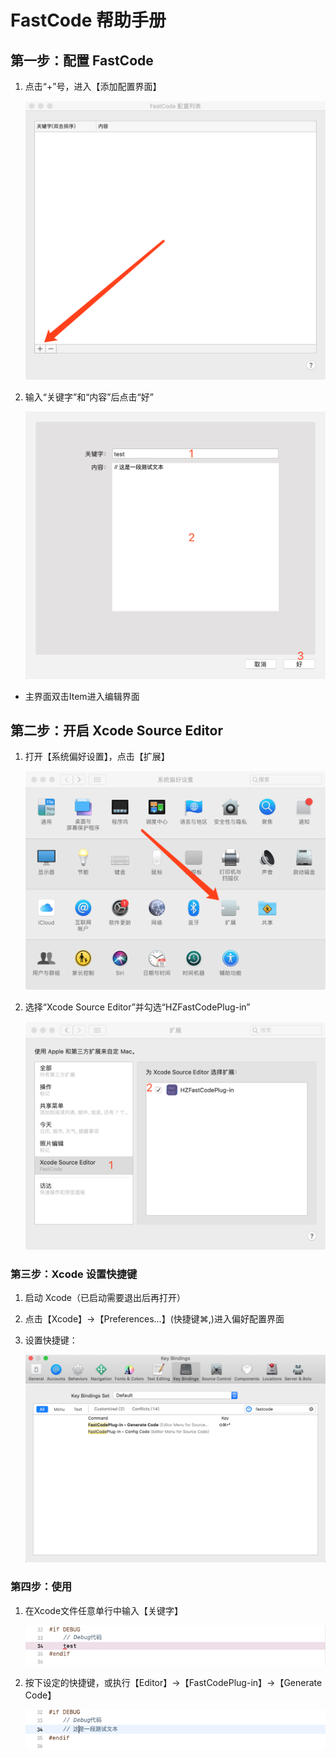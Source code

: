 # FastCode 帮助手册

## 第一步：配置 FastCode

1. 点击“+”号，进入【添加配置界面】
	
	![主界面](./HZFastCode/Rescources/help_html/img/1.png)
	
2. 输入“关键字”和“内容”后点击“好”

	![添加/编辑界面](./HZFastCode/Rescources/help_html/img/2.png)
	
* 主界面双击Item进入编辑界面

## 第二步：开启 Xcode Source Editor

1. 打开【系统偏好设置】，点击【扩展】

	![系统偏好设置](./HZFastCode/Rescources/help_html/img/3.png)
	
2. 选择“Xcode Source Editor”并勾选“HZFastCodePlug-in”

	![扩展](./HZFastCode/Rescources/help_html/img/4.png)
	
### 第三步：Xcode 设置快捷键

1. 启动 Xcode（已启动需要退出后再打开）
2. 点击【Xcode】->【Preferences...】(快捷键⌘,)进入偏好配置界面
3. 设置快捷键：

	![Xcode Key Bindings](./HZFastCode/Rescources/help_html/img/5.png)
	
### 第四步：使用

1. 在Xcode文件任意单行中输入【关键字】

	![Input Keyworld](./HZFastCode/Rescources/help_html/img/6.png)
	
2. 按下设定的快捷键，或执行【Editor】->【FastCodePlug-in】->【Generate Code】

	![Generate](./HZFastCode/Rescources/help_html/img/7.png)





